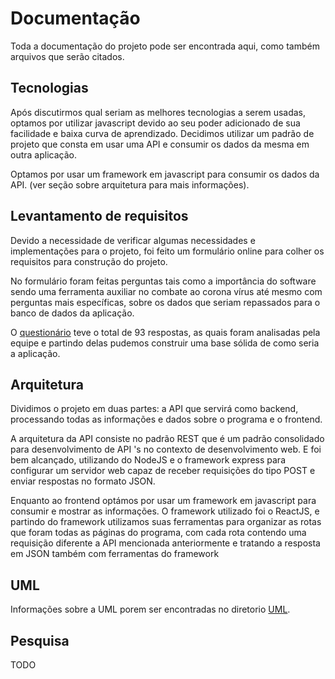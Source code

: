 # Documentação
Toda a documentação do projeto pode ser encontrada aqui, como também arquivos que serão citados.

## Tecnologias
Após discutirmos qual seriam as melhores tecnologias a serem usadas, optamos por utilizar javascript devido ao seu poder adicionado de sua facilidade e baixa curva de aprendizado. Decidimos utilizar um padrão de projeto que consta em usar uma API e consumir os dados da mesma em outra aplicação.

Optamos por usar um framework em javascript para consumir os dados da API. (ver seção sobre arquitetura para mais informações).

## Levantamento de requisitos
Devido a necessidade de verificar algumas necessidades e implementações para o projeto, foi feito um formulário online para colher os requisitos para construção do projeto.

No formulário foram feitas perguntas tais como a importância do software sendo uma ferramenta auxiliar no combate ao corona vírus até mesmo com perguntas mais específicas, sobre os dados que seriam repassados para o banco de dados da aplicação.

O [questionário](https://forms.gle/8v2EhX2Hp4uAx54Z7) teve o total de 93 respostas, as quais foram analisadas pela equipe e partindo delas pudemos construir uma base sólida de como seria a aplicação.

## Arquitetura
Dividimos o projeto em duas partes: a API que servirá como backend, processando todas as informações e dados sobre o programa e o frontend. 
 
A arquitetura da API consiste no padrão REST que é um padrão consolidado para desenvolvimento de API 's no contexto de desenvolvimento web. E foi bem alcançado, utilizando do NodeJS e o framework express para configurar um servidor web capaz de receber requisições do tipo POST e enviar respostas no formato JSON.
 
Enquanto ao frontend optámos por usar um framework em javascript para consumir e mostrar as informações. O framework utilizado foi o ReactJS, e partindo do framework utilizamos suas ferramentas para organizar as rotas que foram todas as páginas do programa, com cada rota contendo uma requisição diferente a API mencionada anteriormente e tratando a resposta em JSON também com ferramentas do framework

## UML 
Informações sobre a UML porem ser encontradas no diretorio [UML](https://github.com/Krymancer/2020-es-covid-inspector/tree/master/docs/UML).

## Pesquisa
TODO
